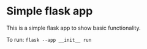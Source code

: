 # Simple flask app

This is a simple flask app to show basic functionality.

To run:
`flask --app __init__ run`

